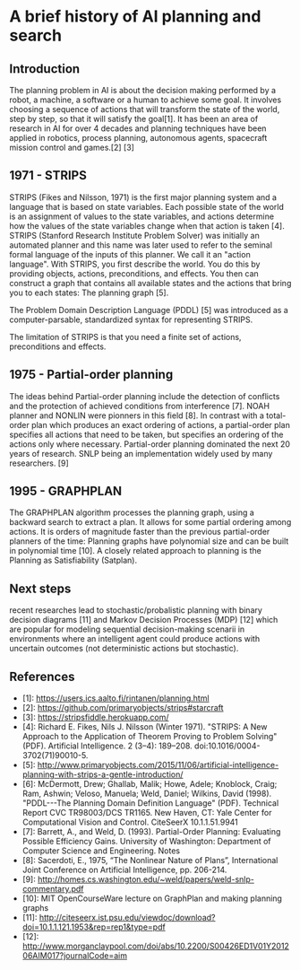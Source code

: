 # A brief history of AI planning and search

## Introduction
The planning problem in AI is about the decision making performed by a robot, a machine, a software or a human to achieve some goal.
It involves choosing a sequence of actions that will transform the state of the world, step by step, so that it will satisfy the goal\[1\].
It has been an area of research in AI for over 4 decades and planning techniques have been applied in robotics, process planning, autonomous agents, spacecraft mission control and games.\[2\] \[3\]

## 1971 - STRIPS
STRIPS (Fikes and Nilsson, 1971) is the first major planning system and a language that is based on state variables. Each possible state of the world is an assignment of values to the state variables, and actions determine how the values of the state variables change when that action is taken \[4\].
STRIPS (Stanford Research Institute Problem Solver) was initially an automated planner and this name was later used to refer to the seminal formal language of the inputs of this planner.
We call it an "action language".
With STRIPS, you first describe the world. You do this by providing objects, actions, preconditions, and effects. You then can construct a graph that contains all available states and the actions that bring you to each states: The planning graph \[5\].

The Problem Domain Description Language (PDDL) \[5\] was introduced as a computer-parsable, standardized syntax for representing STRIPS.

The limitation of STRIPS is that you need a finite set of actions, preconditions and effects.

## 1975 - Partial-order planning
The ideas behind Partial-order planning include the detection of conflicts and the protection of achieved conditions from interference \[7\]. NOAH planner and NONLIN were pionners in this field \[8\].
In contrast with a total-order plan which produces an exact ordering of actions, a partial-order plan specifies all actions that need to be taken, but specifies an ordering of the actions only where necessary.
Partial-order planning dominated the next 20 years of research. SNLP being an implementation widely used by many researchers. \[9\]

## 1995 - GRAPHPLAN
The GRAPHPLAN algorithm processes the planning graph, using a backward search to extract a plan. It allows for some partial ordering among actions. It is orders of magnitude faster than the previous partial-order planners of the time: Planning graphs have polynomial size and can be built in polynomial time \[10\]. A closely related approach to planning is the Planning as Satisfiability (Satplan).

## Next steps
recent researches lead to stochastic/probalistic planning with binary decision diagrams \[11\] and Markov Decision Processes (MDP) \[12\] which are popular for modeling sequential decision-making scenarii in environments where an intelligent agent could produce actions with uncertain outcomes (not deterministic actions but stochastic).

## References
- \[1\]: https://users.ics.aalto.fi/rintanen/planning.html
- \[2\]: https://github.com/primaryobjects/strips#starcraft
- \[3\]: https://stripsfiddle.herokuapp.com/
- \[4\]: Richard E. Fikes, Nils J. Nilsson (Winter 1971). "STRIPS: A New Approach to the Application of Theorem Proving to Problem Solving" (PDF). Artificial Intelligence. 2 (3–4): 189–208. doi:10.1016/0004-3702(71)90010-5.
- \[5\]: http://www.primaryobjects.com/2015/11/06/artificial-intelligence-planning-with-strips-a-gentle-introduction/
- \[6\]: McDermott, Drew; Ghallab, Malik; Howe, Adele; Knoblock, Craig; Ram, Ashwin; Veloso, Manuela; Weld, Daniel; Wilkins, David (1998). "PDDL---The Planning Domain Definition Language" (PDF). Technical Report CVC TR98003/DCS TR1165. New Haven, CT: Yale Center for Computational Vision and Control. CiteSeerX 10.1.1.51.9941
- \[7\]: Barrett, A., and Weld, D. (1993). Partial-Order Planning: Evaluating Possible Efficiency Gains. University of Washington: Department of Computer Science and Engineering. Notes
- \[8\]: Sacerdoti, E., 1975, “The Nonlinear Nature of Plans”, International Joint Conference on Artificial Intelligence, pp. 206-214.
- \[9\]: http://homes.cs.washington.edu/~weld/papers/weld-snlp-commentary.pdf
- \[10\]: MIT OpenCourseWare lecture on GraphPlan and making planning graphs
- \[11\]: http://citeseerx.ist.psu.edu/viewdoc/download?doi=10.1.1.121.1953&rep=rep1&type=pdf
- \[12\]: http://www.morganclaypool.com/doi/abs/10.2200/S00426ED1V01Y201206AIM017?journalCode=aim
